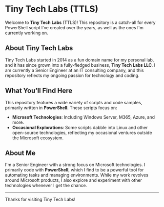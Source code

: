 <!---
TinyTechLabs/TinyTechLabs is a ✨ special ✨ repository because its `README.md` (this file) appears on your GitHub profile.
You can click the Preview link to take a look at your changes.
--->
# Tiny Tech Labs (TTLS)

Welcome to **Tiny Tech Labs** (TTLS)! This repository is a catch-all for every PowerShell script I've created over the years, as well as the ones I'm currently working on. 

## About Tiny Tech Labs

Tiny Tech Labs started in 2014 as a fun domain name for my personal lab, and it has since grown into a fully-fledged business, **Tiny Tech Labs LLC**. I am currently a Senior Engineer at an IT consulting company, and this repository reflects my ongoing passion for technology and coding.

## What You’ll Find Here

This repository features a wide variety of scripts and code samples, primarily written in **PowerShell**. These scripts focus on:

- **Microsoft Technologies**: Including Windows Server, M365, Azure, and more.
- **Occasional Explorations**: Some scripts dabble into Linux and other open-source technologies, reflecting my occasional ventures outside the Microsoft ecosystem.

## About Me

I'm a Senior Engineer with a strong focus on Microsoft technologies. I primarily code with **PowerShell**, which I find to be a powerful tool for automating tasks and managing environments. While my work revolves around Microsoft products, I also explore and experiment with other technologies whenever I get the chance.

---

Thanks for visiting Tiny Tech Labs!

